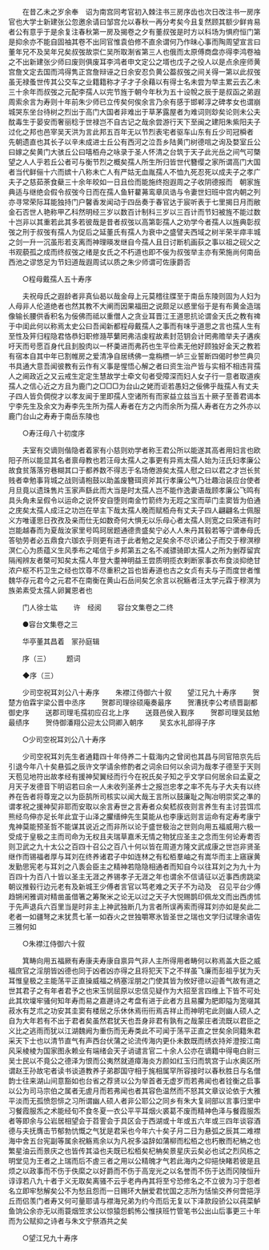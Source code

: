 <!-- { "loadSidebar": true } -->
　　在昔乙未之岁余奉　诏为南宫同考官初入棘注书三房序齿也次日改注书一房序官也大学士新建张公忽邀余请曰邹宫允以春秋一再分考矣今且复然顾其额少鲜肯易者公有意乎于是余复注春秋第一房及揭卷之夕有董叔弢是时方以科场为惧府恒门第是抑余亦不能自固袖其卷不出同官惟袁伯修不直余谓何乃作昧心事而陶周望宣言曰董年兄不及吴年兄矣叔弢故崇仁吴所取淛省第三人也俄而太原傅商盘亦得李鸿卷袖之不出新建张少师曰废则俱废耳李鸿者申文定公之壻也戊子之役人以是点余座师黄宫詹文定去国而鸿得隽正宫詹辩诬之日余安忍负黄公葢叔弢之间关得一第以此叔弢虽无禄蚤世传其公交车之业籍籍称才子才子余藉以有得士名未尝为举主累云去乙未三十余年而叔弢之元配李孺人以完节旌于朝今年秋为五十设帨之辰于是叔函之弟遐周索余言为寿则十年前朱少师已立传矣何俟余言乃余有感于邯郸淳之碑孝女也谓崩城哭东坐台待树之烈出于高门大国者非难出于草茅露屋者为难词则玅矣论则未公夫酖毒生于晏安而奢丽稔于世禄岂不自古记之哉余尝游行天下至闽之建阳朱紫阳夫子过化之邦也邑宰吴天洪为言此邦五百年无以节烈表宅者驱车山东有丘少司冠橓者　先朝遗直也其长子以辛未成进士丘公有西河之泣吾乡陆黄门树德唁之询及婺室丘公曰嫁之矣黄门大骇丘公曰嘻栢舟之咏录于圣人怀清之台筑于天子此光岳之间气可槩望之人人乎若丘公者可与衡节烈之概矣孺人所生所归皆世代簪缨之家所谓高门大国者当代鲜俪十六而嫔十八称未亡人有严姑无血胤孺人不恤九死忍死以成夫子之孝广夫子之慈茹荼食蘗三十余年皎如一日且俭而能施终抱遐周之子收阴德报而　朝家旌典适与继绝会假令叔弢今日而在孺人鱼轩藋茀鸾章凤诰与令妻世妇班中宫内朝之列亦寻常荣际耳能独持门户馨香发闻动于四岳奏于春官达于宸听表于七里揭日月而敝金石否世人艳称甲乙科然明经三岁以数百计制科三岁以三百计而节妇被旌不能过数十岂非以其重若此其多若彼哉是昔者叔弢以高第彰孺人之劝学今者孺人以旌典彰叔弢之刑于叔弢有孺人为促后之延董氏有孺人为衰中之盛譬夫西域之树半荣半瘁丰城之剑一升一沉虽形若支离而神理暎发继自今孺人且日讨断机画荻之事以祖之砚父之书观藐孤之成而终叔弢之绪是女氏之不朽道也即不佞为叔弢举主亦有荣施尚何南岳西池之谬悠足为节妇道哉遐周试以质之朱少师谓可佐康爵否 

　　○程母戴孺人五十寿序 

　　夫祝母氏之遐龄者非真仙曷以哉金母上元莫稽往牒至于南岳东陵则固为人妇为人母非人伦道绝者也然其教不大阐而因果福田之说颇足以惑里俗于是有布黄金造瑞像输长腰供香积名为佞佛而祗以重僧人之贪业耳晋江王道思抗论谓金天氏之教有禆于中闺此何以称焉太史公曰吾闻新都程母戴孺人之事而有味乎道思之言也孺人生有至性及笄归程隐君恪恭妇职修瀡苹蘩罔弗洁虔程故素封范钥会计罔弗赡举夫子遘疾吁天而号愿百身代且刲股肉以一杯羮进而弗药也生平俭素无他好顾独好金天之教若有宿本自其中年已割帷房之爱清净自居绣佛一龛栴槚一垆三业誓断四偈时参竺典贝书具通大意吾闻彼教有云作有义事是惺悟心解之者曰资生治产皆与实相不相违背孺人之阃政近之又云戒生定定生慧故学士牵文句者受障深而妇人女子行一意者取道疾孺人之信心近之方且为鹿门之□□□为台山之姥而讵若愚妇之佞佛乎哉孺人有丈夫子四人皆负倜傥才以孝友闻于里即孺人空诸所有而家益立兹当五十厥子至善君谒本宁李先生及余文为寿李先生所为孺人寿者在方之内而余所为孺人寿者在方之外亦以鹿门台山之寿寿于南岳东陵也 

　　○寿汪母八十初度序 

　　夫室有交谪则偕隐者着家有小慈则劝学者称王君公所以能遂其高者用妇言也欧阳子所以能显其名者禀母教也若汪母太孺人之事更有异焉太孺人始为汪氏妇孝廉公故食贫落落穷巷糊其口于都养数不得志于名场倦游矣太孺人慰之曰以君之才岂长贫贱者幸勉事背城之战则请枹鼓以助盖废簪珥资斧其行孝廉公气乃壮趣治装应台使者月旦竟以遗珠售片玉家声繇此而大当是时太孺人岂不能作逸妻语哉顾孝廉公飞鸣有具头角未呈假令以运命之说怀安自堕则南金竹箭终为无踁之宝而荜门圭窦皆为伯通之庑矣太孺人成汪之功岂在举主下哉太孺人晚而赋栢舟有丈夫子四人翩翩名士佩服义方唯谨思日孜孜及亲而仕无如数奇何大惧无以乐母心者太孺人则宽之曰荣进有时岂能越春而为夏哉汝家里号鸣珂居题通德贵盛矣宁必人人朱丹其毂若等宁谓奉母氏答劬劳者必五鼎食六珈衣乎则更有进于此者勉之足矣余不尽识诸公子而交于穆溟穆溟仁心为质蕴义生风季布之喏信于乡邦第五之名不减骠骑即太孺人之所为剉荐留宾隔闱辨友者槩可知矣太孺人年登大耋神明益王尝质明揽衣剌断家事衣布食淡抑绝甘浓户枢不朽卫生之经也饮尊不尽重积之旨也皆寿道也古之女贞有夫与子而度世者惟魏华存元君今之元君不在南衡在黄山石岳间矣乞余言以祝觞者汪太学元霖于穆溟为族弟素受太孺人卵翼恩者也 

　　门人徐士竑 
　　许　经阅 
　　容台文集卷之二终 

　　●容台文集卷之三 

　　华亭董其昌着　冡孙庭辑 

　　序（三） 
　　题词 

　　◆序（三） 

　　少司空祝耳刘公八十寿序 
　　朱襟江侍御六十叙 
　　望江兄九十寿序 
　　贺楚方伯霖宇梁公晋中丞序 
　　贺郡司理徐硕庵奏最序 
　　贺漕抚李公考绩晋副都御史序 
　　送郡司理毛孺初应召北上序 
　　送聂邑侯入觐序 
　　贺郡司理吴兹勉最绩序 
　　贺侍御潘翔公迎太公冏卿入朝序 
　　吴玄水礼部得子序 

　　○少司空祝耳刘公八十寿序 

　　少司空祝耳刘先生者通籍四十年侍养二十载海内之曾闵也其昌与同官陪京先后引退今年八十矣悬弧之辰许文学请余修酌者之词余曰何以余词为哉孝子德至于天则天苞见地符出故孝经有援神契翼经而行今在祝氏矣子知之乎文学曰何居余曰孟夏之月天子发德音下明诏若曰余一人未收列圣养士之报岂忠孝之率不先与子大夫有以终养在告者将尊宠之以为臣鹄所司核实以闻大哉王言所以鼓廉耻之陶冶明崇奖之凖的谓孝祝之援神契非耶而安取以余言寿世之言寿者众矣嵇叔夜则言养生有主讨芸饵朮熊经鸟伸亦足长年此宜于山泽之臞缙绅先生莫能从也李康远则言运命有定寿考康宁鬼神莫能预圣哲不能谋其说近之而非所以论于盛世极治之世则向用五福威用六极一受成于皇极之主而司命为无权且夫瑞草嘉禾无情之物犹应圣主之念而生何论寿耈否则卫武之九十太公之百四十召公之百八十何以皆在周道方隆文武成康之世岂非贤圣继作而锡福者厚与耳刘在终养诸君子中如连林之有松栢羣岫之有嵩华而主上窹寐黄发勤思宪老与耳刘之八袠会臣主之精神若隐隐相通者而知自今以往耳刘之为九十为百四十为百八十皆以圣主无涯之养锡孝子无涯之年也谓余不信请征以近事西虏跳梁朝议推毂行边元老有及新城王少傅者言官以笃老难之天子不为动及　召见平台少傅趋锵闲雅调对精凿虽借箸之筹聚米之论无以过之天子大悦赐鹊印佩龙文而出西虏怵于先声退兵六百里当是时非主上神武独断几为言者所误再索而得耳刘亦如是矣此二老者一如疆弩之末犹贯七革一如吞火之世独嚼寒氷皆圣世之瑞也文学归试理余语佐三雅何如 

　　○朱襟江侍御六十叙 

　　箕畴向用五福厥有寿康夫寿康自禀异气非人主所得用者畴何以称焉盖大臣之威福庶官之淫朋皆凶德也同于凶者凶亦得之且将犯天下之不祥虽飞廉而彭祖乎犹为夭耳惟皇极之主能荡平正直操威福之柄塞淫朋之门使其皆为攸好德以迎善气故有道之世其君子之有年者君予之也宋玉悯屈原以忠信见疑作为大招至言四维上下皆不可处此其坎壈牢骚何知年寿而易之嘉遯诗之考盘有进于此者方且易臞为肥即隘为宽啜其菽水有芝朮之功安其圭窦有楼居之乐休休焉衎衎焉吉祥止而神明宅此则幽人硕人之自为大年若有不出于君者矣虽然君犹天也吾身非君有孰有之哉蒙庄者流既以君臣之义比之逃雨而犹以江湖魏阙为重伤而无寿类此不可闻于荡平正直之世矣余同籍朱君采天下士也以清节直气有声西台伏蒲之论流传海内更仆未数既而绣衣持斧澄按江南风采棱棱为国家图永赖业有端绪会天子诮谴言官二十余人公亦在谪籍中得电白尉三吴士民以不竟公之德泽为恨而公夷然就道瘴海炎方颜如红玉归而筑宫于山水奥区所谓赵王孙故宅者读书谈道教养子弟郡国守相于旄相属罕所容接时以春秋胜日与名僧韵士往来湖山间意豁如也台省之荐贤以公为举首者无虚岁而若弗闻也者铨衡之启事以公为司马宗伯之属者无虗月而若弗闻也者其容色温然而不怒其文章议论依于大雅平淡而无孤愤怨悱之习所谓幽人硕人者非公耶公之同乡有朱大复祠部以言事归里中习餐霞服炁之术能经旬不食冬夏一衣公平平耳烟火裘葛不废而精神色泽与餐霞服炁者等即余与公岩居相望会于苕霅会于具区会于西湖或十年或五六年或三四年谈容酒德与夫抚膺击节郁勃忼慨之气犹是君采也今年六十矣子月二日为悬弧之辰其二难襟海中舍五台宪副等属余祝觞焉余以为凡祝多溢辞如蒲柳而松栢之也朽散而杞柟之也繁星油云而景庆之也皆传其溢也夫既已松栢矣杞柟矣景星庆云矣必也试之烈风栋之明堂见为王者之上瑞而后不虗三者之用以公精魄才气若此海内之仰挹快睹若彼是且烦之以政事而不伤于佚縻之以好爵而不伤于高宠光之以名誉而不伤于达而冈陵恒升谆谆若八九十者于义无取矣离骚不云乎老冉冉其将至兮恐修名之不立彼为习于怨者名立即牢愁解矣公不为愁且怨而一日赐环大酬爱君忧国之志所为恬愉交养何啻挹浮丘而侣羡门者寿又何可量耶请与襟海兄弟为约今而后无复以下泽款段骄公以莼菜鲈鱼饷公余亦无以雨蓑烟笠求公以惊猿怨鹤怖公惟挟班竹管笔书公出山后事更三十年而为公赋抑之诗者与朱文宁祭酒共之矣 

　　○望江兄九十寿序 

